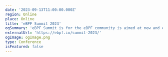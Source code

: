 ```yaml
---
date: '2023-09-13T11:00:00.000Z'
region: Online
place: Online
title: 'eBPF Summit 2023'
ogSummary: 'eBPF Summit is for the eBPF community is aimed at new and existing members wishing to learn and grow and includes hands-on technologists building, using, or interested in eBPF as a platform.'
externalUrl: 'https://ebpf.io/summit-2023/'
ogImage: ogImage.png
type: Conference
isFeatured: false
---
```

